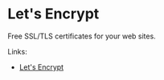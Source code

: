 # Let's Encrypt

Free SSL/TLS certificates for your web sites.

Links:

- [Let's Encrypt](https://letsencrypt.org)
